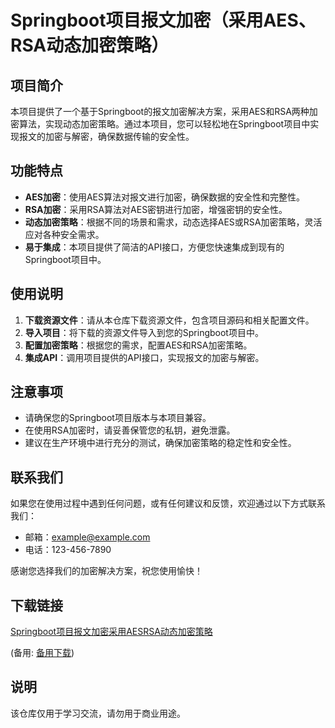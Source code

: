 # Springboot项目报文加密（采用AES、RSA动态加密策略）

## 项目简介

本项目提供了一个基于Springboot的报文加密解决方案，采用AES和RSA两种加密算法，实现动态加密策略。通过本项目，您可以轻松地在Springboot项目中实现报文的加密与解密，确保数据传输的安全性。

## 功能特点

- **AES加密**：使用AES算法对报文进行加密，确保数据的安全性和完整性。
- **RSA加密**：采用RSA算法对AES密钥进行加密，增强密钥的安全性。
- **动态加密策略**：根据不同的场景和需求，动态选择AES或RSA加密策略，灵活应对各种安全需求。
- **易于集成**：本项目提供了简洁的API接口，方便您快速集成到现有的Springboot项目中。

## 使用说明

1. **下载资源文件**：请从本仓库下载资源文件，包含项目源码和相关配置文件。
2. **导入项目**：将下载的资源文件导入到您的Springboot项目中。
3. **配置加密策略**：根据您的需求，配置AES和RSA加密策略。
4. **集成API**：调用项目提供的API接口，实现报文的加密与解密。

## 注意事项

- 请确保您的Springboot项目版本与本项目兼容。
- 在使用RSA加密时，请妥善保管您的私钥，避免泄露。
- 建议在生产环境中进行充分的测试，确保加密策略的稳定性和安全性。

## 联系我们

如果您在使用过程中遇到任何问题，或有任何建议和反馈，欢迎通过以下方式联系我们：

- 邮箱：example@example.com
- 电话：123-456-7890

感谢您选择我们的加密解决方案，祝您使用愉快！

## 下载链接
[Springboot项目报文加密采用AESRSA动态加密策略](https://pan.quark.cn/s/616c581d437a) 

(备用: [备用下载](https://pan.baidu.com/s/1uqFVfgaPzCDp-dSlU4d9Mw?pwd=1234))

## 说明

该仓库仅用于学习交流，请勿用于商业用途。
